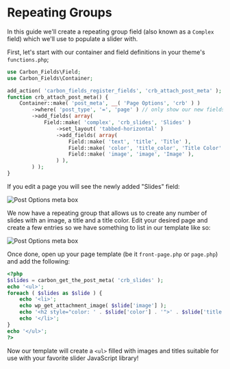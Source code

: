 # Repeating Groups

In this guide we'll create a repeating group field (also known as a `Complex` field) which we'll use to populate a slider with.

First, let's start with our container and field definitions in your theme's `functions.php`;

```php
use Carbon_Fields\Field;
use Carbon_Fields\Container;

add_action( 'carbon_fields_register_fields', 'crb_attach_post_meta' );
function crb_attach_post_meta() {
    Container::make( 'post_meta', __( 'Page Options', 'crb' ) )
        ->where( 'post_type', '=', 'page' ) // only show our new fields on pages
        ->add_fields( array(
            Field::make( 'complex', 'crb_slides', 'Slides' )
            	->set_layout( 'tabbed-horizontal' )
            	->add_fields( array(
            		Field::make( 'text', 'title', 'Title' ),
            		Field::make( 'color', 'title_color', 'Title Color' ),
            		Field::make( 'image', 'image', 'Image' ),
            	) ),
        ) );
}
```

If you edit a page you will see the newly added "Slides" field:

![Post Options meta box](https://github.com/htmlburger/carbon-fields-docs/tree/milestone/2_0/assets/repeating-groups-1.png)

We now have a repeating group that allows us to create any number of slides with an image, a title and a title color. Edit your desired page and create a few entries so we have something to list in our template like so:

![Post Options meta box](https://github.com/htmlburger/carbon-fields-docs/tree/milestone/2_0/assets/repeating-groups-2.png)

Once done, open up your page template (be it `front-page.php` or `page.php`) and add the following:

```php
<?php
$slides = carbon_get_the_post_meta( 'crb_slides' );
echo '<ul>';
foreach ( $slides as $slide ) {
	echo '<li>';
	echo wp_get_attachment_image( $slide['image'] );
	echo '<h2 style="color: ' . $slide['color'] . '">' . $slide['title'] . '</h2>';
	echo '</li>';
}
echo '</ul>';
?>
```

Now our template will create a `<ul>` filled with images and titles suitable for use with your favorite slider JavaScript library!